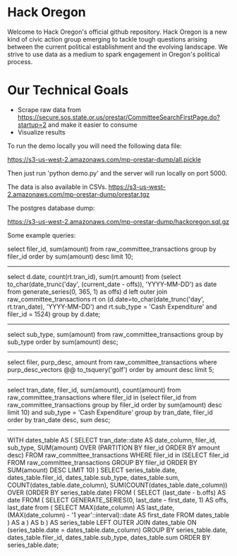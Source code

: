 Hack Oregon
=======
Welcome to Hack Oregon's official github repository.  Hack Oregon is a new kind of civic action group emerging to tackle tough questions arising between the current political establishment and the evolving landscape.  We strive to use data as a medium to spark engagement in Oregon's political process.


# Our Technical Goals
* Scrape raw data from https://secure.sos.state.or.us/orestar/CommitteeSearchFirstPage.do?startup=2 and make it easier to consume
* Visualize results


To run the demo locally you will need the following data file:

https://s3-us-west-2.amazonaws.com/mp-orestar-dump/all.pickle

Then just run 'python demo.py' and the server will run locally on port 5000.

The data is also available in CSVs. https://s3-us-west-2.amazonaws.com/mp-orestar-dump/orestar.tgz


The postgres database dump:

https://s3-us-west-2.amazonaws.com/mp-orestar-dump/hackoregon.sql.gz


Some example queries:

select filer_id, sum(amount) from raw_committee_transactions group by filer_id order by sum(amount) desc limit 10;


---------------------------------------------

select d.date, count(rt.tran_id), sum(rt.amount) from (select to_char(date_trunc('day', (current_date - offs)), 'YYYY-MM-DD') as date from generate_series(0, 365, 1) as offs) d left outer join raw_committee_transactions rt on (d.date=to_char(date_trunc('day', rt.tran_date), 'YYYY-MM-DD') and rt.sub_type = 'Cash Expenditure' and filer_id = 1524) group by d.date;

---------------------------------------------

select sub_type, sum(amount) from raw_committee_transactions group by sub_type order by sum(amount) desc;

---------------------------------------------


select filer, purp_desc, amount from raw_committee_transactions where purp_desc_vectors @@ to_tsquery('golf') order by amount desc limit 5;


---------------------------------------------


select tran_date, filer_id, sum(amount), count(amount) from raw_committee_transactions where filer_id in (select filer_id from raw_committee_transactions group by filer_id order by sum(amount) desc limit 10) and sub_type = 'Cash Expenditure' group by tran_date, filer_id order by tran_date desc, sum desc;

---------------------------------------------


WITH dates_table AS (
    SELECT tran_date::date AS date_column, filer_id, sub_type, SUM(amount) OVER (PARTITION BY filer_id ORDER BY amount desc) FROM raw_committee_transactions WHERE
     filer_id in (SELECT filer_id FROM raw_committee_transactions GROUP BY filer_id ORDER BY SUM(amount) DESC LIMIT 10)
)
SELECT series_table.date, dates_table.filer_id, dates_table.sub_type, dates_table.sum, COUNT(dates_table.date_column), SUM(COUNT(dates_table.date_column)) OVER (ORDER BY series_table.date) FROM (
    SELECT (last_date - b.offs) AS date
        FROM (
            SELECT GENERATE_SERIES(0, last_date - first_date, 1) AS offs, last_date from (
                 SELECT MAX(date_column) AS last_date, (MAX(date_column) - '1 year'::interval)::date AS first_date FROM dates_table
            ) AS a
        ) AS b
) AS series_table
LEFT OUTER JOIN dates_table
    ON (series_table.date = dates_table.date_column)
GROUP BY series_table.date, dates_table.filer_id, dates_table.sub_type, dates_table.sum
ORDER BY series_table.date;

